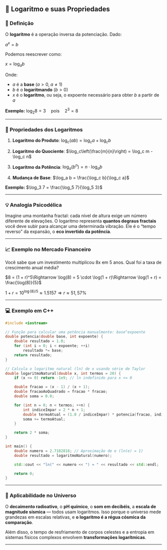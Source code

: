 ## 🔹 Logaritmo e suas Propriedades

### 📘 Definição

O **logaritmo** é a operação inversa da potenciação. Dado:

$a^x = b$

Podemos reescrever como:

$x = \log_a b$

Onde:

* $a$ é a **base** ($a > 0,\; a \ne 1$)
* $b$ é o **logaritmando** ($b > 0$)
* $x$ é o **logaritmo**, ou seja, o expoente necessário para obter $b$ a partir de $a$

**Exemplo:**
$\log_2 8 = 3\quad \text{pois}\quad 2^3 = 8$

---

### 🔧 Propriedades dos Logaritmos

1. **Logaritmo do Produto**:
   $\log_c(ab) = \log_c a + \log_c b$

2. **Logaritmo do Quociente**:
   $\log_c\left(\frac{m}{n}\right) = \log_c m - \log_c n$

3. **Logaritmo da Potência**:
   $\log_a(b^n) = n \cdot \log_a b$

4. **Mudança de Base**:
   $\log_a b = \frac{\log_c b}{\log_c a}$

**Exemplo:**
$\log_3 7 = \frac{\log_5 7}{\log_5 3}$

---

### 💡 Analogia Psicodélica

Imagine uma montanha fractal: cada nível de altura exige um número diferente de elevações. O logaritmo representa **quantos degraus fractais** você deve subir para alcançar uma determinada vibração. Ele é o “tempo reverso” da expansão, o **eco invertido da potência**.

---

### 📈 Exemplo no Mercado Financeiro

Você sabe que um investimento multiplicou 8x em 5 anos. Qual foi a taxa de crescimento anual média?

$8 = (1 + r)^5\Rightarrow \log(8) = 5 \cdot \log(1 + r)\Rightarrow \log(1 + r) = \frac{\log(8)}{5}$

$1 + r = 10^{\log(8)/5} \approx 1.5157 \Rightarrow r \approx 51,57\%$

---

### 💻 Exemplo em C++

```cpp
#include <iostream>

// Função para calcular uma potência manualmente: base^expoente
double potencia(double base, int expoente) {
    double resultado = 1.0;
    for (int i = 0; i < expoente; ++i)
        resultado *= base;
    return resultado;
}

// Calcula o logaritmo natural (ln) de x usando série de Taylor
double logaritmoNatural(double x, int termos = 20) {
    if (x <= 0) return -1e9; // ln indefinido para x <= 0

    double fracao = (x - 1) / (x + 1);
    double fracaoAoQuadrado = fracao * fracao;
    double soma = 0.0;

    for (int n = 0; n < termos; ++n) {
        int indiceImpar = 2 * n + 1;
        double termoAtual = (1.0 / indiceImpar) * potencia(fracao, indiceImpar);
        soma += termoAtual;
    }

    return 2 * soma;
}

int main() {
    double numero = 2.7182818; // Aproximação de e (ln(e) = 1)
    double resultado = logaritmoNatural(numero);

    std::cout << "ln(" << numero << ") ≈ " << resultado << std::endl;

    return 0;
}
```

---

### 🌌 Aplicabilidade no Universo

O **decaimento radioativo**, o **pH químico**, o **som em decibéis**, a **escala de magnitude sísmica** — todos usam logaritmos. Isso porque o universo mede grandezas em escalas relativas, e **o logaritmo é a régua cósmica da comparação**.

Além disso, o tempo de resfriamento de corpos celestes e a entropia em sistemas físicos complexos envolvem **transformações logarítmicas**.

---
